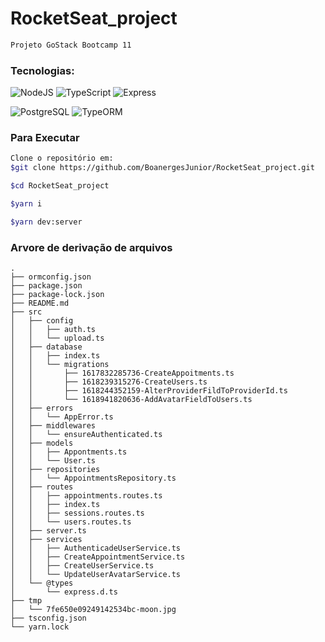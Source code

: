 # RocketSeat_project

```bash
Projeto GoStack Bootcamp 11
```

### Tecnologias:

![NodeJS](https://img.shields.io/badge/-NodeJS-555555?style=flat&logo=node.js)
![TypeScript](https://img.shields.io/badge/-TypeScript-555555?style=flat&logo=typescript)
![Express](https://img.shields.io/badge/-Express-555555?style=flat&logo=express)

![PostgreSQL](https://img.shields.io/badge/-PostgreSQL-555555?style=flat&logo=postgresql)
![TypeORM](https://img.shields.io/badge/-TypeORM-555555?style=flat&logo=typeorm)

### Para Executar
```bash
Clone o repositório em:
$git clone https://github.com/BoanergesJunior/RocketSeat_project.git

$cd RocketSeat_project

$yarn i

$yarn dev:server
```


### Arvore de derivação de arquivos
```
.
├── ormconfig.json
├── package.json
├── package-lock.json
├── README.md
├── src
│   ├── config
│   │   ├── auth.ts
│   │   └── upload.ts
│   ├── database
│   │   ├── index.ts
│   │   └── migrations
│   │       ├── 1617832285736-CreateAppoitments.ts
│   │       ├── 1618239315276-CreateUsers.ts
│   │       ├── 1618244352159-AlterProviderFildToProviderId.ts
│   │       └── 1618941820636-AddAvatarFieldToUsers.ts
│   ├── errors
│   │   └── AppError.ts
│   ├── middlewares
│   │   └── ensureAuthenticated.ts
│   ├── models
│   │   ├── Appontments.ts
│   │   └── User.ts
│   ├── repositories
│   │   └── AppointmentsRepository.ts
│   ├── routes
│   │   ├── appointments.routes.ts
│   │   ├── index.ts
│   │   ├── sessions.routes.ts
│   │   └── users.routes.ts
│   ├── server.ts
│   ├── services
│   │   ├── AuthenticadeUserService.ts
│   │   ├── CreateAppointmentService.ts
│   │   ├── CreateUserService.ts
│   │   └── UpdateUserAvatarService.ts
│   └── @types
│       └── express.d.ts
├── tmp
│   └── 7fe650e09249142534bc-moon.jpg
├── tsconfig.json
└── yarn.lock

```
